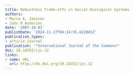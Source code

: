 ```yaml
---
title: Robustness Trade-offs in Social-Ecological Systems
authors:
- Marco A. Janssen
- John M Anderies
date: '2007-10-01'
publishDate: '2024-11-27T04:14:55.022045Z'
publication_types:
- article-journal
publication: '*International Journal of the Commons*'
doi: 10.18352/ijc.12
links:
- name: URL
  url: http://dx.doi.org/10.18352/ijc.12
---
```

